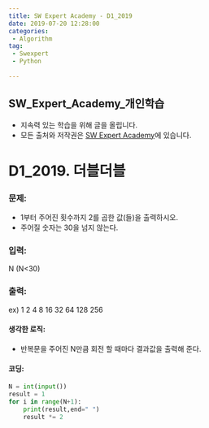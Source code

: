 ```yaml
---
title: SW Expert Academy - D1_2019
date: 2019-07-20 12:28:00
categories:
 - Algorithm
tag:
 - Swexpert
 - Python
 
---
```


## SW_Expert_Academy_개인학습

- 지속력 있는 학습을 위해 글을 올립니다.
- 모든 출처와 저작권은 [SW Expert Academy][출처]에 있습니다.



# D1_2019. 더블더블

### 문제:

- 1부터 주어진 횟수까지 2를 곱한 값(들)을 출력하시오.
- 주어질 숫자는 30을 넘지 않는다.



### 입력:

N (N<30)



### 출력:

ex) 1 2 4 8 16 32 64 128 256



#### 생각한 로직:

- 반복문을 주어진 N만큼 회전 할 때마다 결과값을 출력해 준다.



#### 코딩:

```python
N = int(input())
result = 1
for i in range(N+1):
    print(result,end=" ")
    result *= 2

```



[출처]: https://www.swexpertacademy.com/